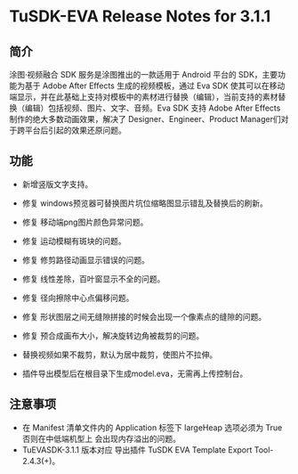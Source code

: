 # TuSDK-EVA Release Notes for 3.1.1

## 简介


涂图·视频融合 SDK 服务是涂图推出的一款适用于 Android 平台的 SDK，主要功能为基于 Adobe After Effects 生成的视频模板，通过 Eva SDK 使其可以在移动端显示，并在此基础上支持对模板中的素材进行替换（编辑），当前支持的素材替换（编辑）包括视频、图片、文字、音频。Eva SDK 支持 Adobe After Effects 制作的绝大多数动画效果，解决了 Designer、Engineer、Product Manager们对于跨平台后引起的效果还原问题。


## 功能

* 新增竖版文字支持。

* 修复 windows预览器可替换图片坑位缩略图显示错乱及替换后的刷新。
* 修复 移动端png图片颜色异常问题。
* 修复 运动模糊有斑块的问题。
* 修复 修剪路径动画显示错误的问题。
* 修复 线性差除，百叶窗显示不全的问题。
* 修复 径向擦除中心点偏移问题。
* 修复 形状图层之间无缝隙拼接的时候会出现一个像素点的缝隙的问题。
* 修复 预合成画布大小，解决旋转边角被裁剪的问题。
* 替换视频如果不裁剪，默认为居中裁剪，使图片不拉伸。
* 插件导出模型后在根目录下生成model.eva，无需再上传控制台。


## 注意事项

* 在 Manifest 清单文件内的 Application 标签下 largeHeap 选项必须为 True 否则在中低端机型上 会出现内存溢出的问题。
* TuEVASDK-3.1.1 版本对应 导出插件 TuSDK EVA Template Export Tool-2.4.3(+)。
